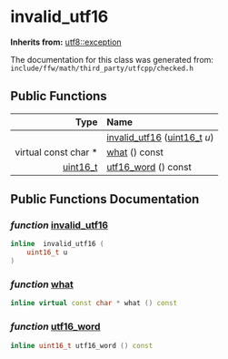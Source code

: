 invalid_utf16
===================================


**Inherits from:** [utf8::exception](utf8_exception.html)

The documentation for this class was generated from: `include/ffw/math/third_party/utfcpp/checked.h`



## Public Functions

| Type | Name |
| -------: | :------- |
|   | [invalid_utf16](#548230c1) ([uint16_t](utf8.html#d9fcfed7) _u_)  |
|  virtual const char * | [what](#6419e49c) () const  |
|  [uint16_t](utf8.html#d9fcfed7) | [utf16_word](#8c234b23) () const  |


## Public Functions Documentation

### _function_ <a id="548230c1" href="#548230c1">invalid_utf16</a>

```cpp
inline  invalid_utf16 (
    uint16_t u
) 
```



### _function_ <a id="6419e49c" href="#6419e49c">what</a>

```cpp
inline virtual const char * what () const 
```



### _function_ <a id="8c234b23" href="#8c234b23">utf16_word</a>

```cpp
inline uint16_t utf16_word () const 
```





